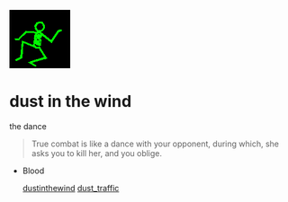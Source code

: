 ![dancer](assets/dancer.gif)

# dust in the wind

 the dance
>
>   True combat is like a dance with your opponent, during which, she asks you to kill her, and you oblige. 

- Blood 

  [dustinthewind](dustinthewind.md)  [dust_traffic](dust_traffic.md) 

 